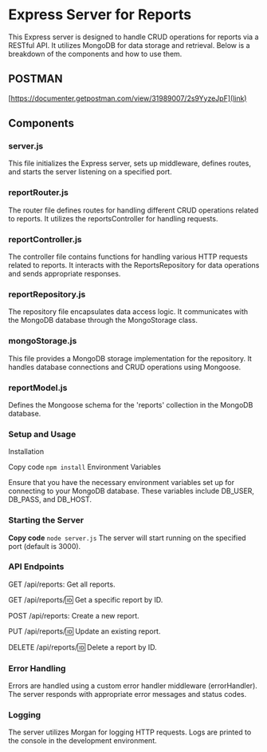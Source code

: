 # Express Server for Reports
This Express server is designed to handle CRUD operations for reports via a RESTful API. It utilizes MongoDB for data storage and retrieval. Below is a breakdown of the components and how to use them.

## POSTMAN 
[https://documenter.getpostman.com/view/31989007/2s9YyzeJpF](link)

## Components
### server.js
This file initializes the Express server, sets up middleware, defines routes, and starts the server listening on a specified port.

### reportRouter.js
The router file defines routes for handling different CRUD operations related to reports. It utilizes the reportsController for handling requests.

### reportController.js
The controller file contains functions for handling various HTTP requests related to reports. It interacts with the ReportsRepository for data operations and sends appropriate responses.

### reportRepository.js
The repository file encapsulates data access logic. It communicates with the MongoDB database through the MongoStorage class.

### mongoStorage.js
This file provides a MongoDB storage implementation for the repository. It handles database connections and CRUD operations using Mongoose.

### reportModel.js
Defines the Mongoose schema for the 'reports' collection in the MongoDB database.

### Setup and Usage
Installation

Copy code
`npm install`
Environment Variables

Ensure that you have the necessary environment variables set up for connecting to your MongoDB database. These variables include DB_USER, DB_PASS, and DB_HOST.

### Starting the Server

**Copy code**
`node server.js`
The server will start running on the specified port (default is 3000).

### API Endpoints
GET /api/reports: Get all reports.

GET /api/reports/:id: Get a specific report by ID.

POST /api/reports: Create a new report.

PUT /api/reports/:id: Update an existing report.

DELETE /api/reports/:id: Delete a report by ID.

### Error Handling
Errors are handled using a custom error handler middleware (errorHandler). The server responds with appropriate error messages and status codes.

### Logging
The server utilizes Morgan for logging HTTP requests. Logs are printed to the console in the development environment.


